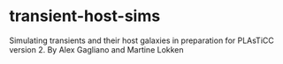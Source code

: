 # transient-host-sims
Simulating transients and their host galaxies in preparation for PLAsTiCC version 2.
By Alex Gagliano and Martine Lokken
